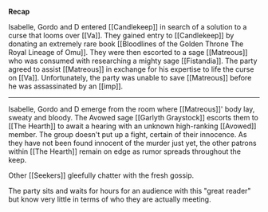 **Recap**

Isabelle, Gordo and D entered [[Candlekeep]] in search of a solution to a curse that looms over [[Va]].  They gained entry to [[Candlekeep]] by donating an extremely rare book [[Bloodlines of the Golden Throne The Royal Lineage of Omu]]. They were then escorted to a sage [[Matreous]] who was consumed with researching a mighty sage [[Fistandia]]. The party agreed to assist [[Matreous]] in exchange for his expertise to life the curse on [[Va]]. Unfortunately, the party was unable to save [[Matreous]] before he was assassinated by an [[imp]].

---

Isabelle, Gordo and D emerge from the room where [[Matreous]]' body lay, sweaty and bloody. The Avowed sage [[Garlyth Graystock]] escorts them to [[The Hearth]] to await a hearing with an unknown high-ranking [[Avowed]] member. The group doesn't put up a fight, certain of their innocence. As they have not been found innocent of the murder just yet, the other patrons within [[The Hearth]] remain on edge as rumor spreads throughout the keep.

Other [[Seekers]] gleefully chatter with the fresh gossip.

The party sits and waits for hours for an audience with this "great reader" but know very little in terms of who they are actually meeting. 